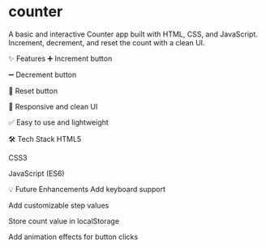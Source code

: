 # counter
A basic and interactive Counter app built with HTML, CSS, and JavaScript. Increment, decrement, and reset the count with a clean UI.

✨ Features
➕ Increment button

➖ Decrement button

🔄 Reset button

📱 Responsive and clean UI

✅ Easy to use and lightweight

🛠️ Tech Stack
HTML5

CSS3

JavaScript (ES6)


💡 Future Enhancements
Add keyboard support

Add customizable step values

Store count value in localStorage

Add animation effects for button clicks

